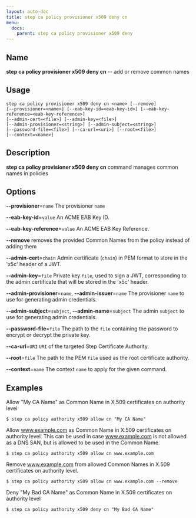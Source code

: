 ```yaml
---
layout: auto-doc
title: step ca policy provisioner x509 deny cn
menu:
  docs:
    parent: step ca policy provisioner x509 deny
---
```


## Name
**step ca policy provisioner x509 deny cn** -- add or remove common names

## Usage

```raw
step ca policy provisioner x509 deny cn <name> [--remove]
[--provisioner=<name>] [--eab-key-id=<eab-key-id>] [--eab-key-reference=<eab-key-reference>]
[--admin-cert=<file>] [--admin-key=<file>]
[--admin-provisioner=<string>] [--admin-subject=<string>]
[--password-file=<file>] [--ca-url=<uri>] [--root=<file>]
[--context=<name>]
```

## Description

**step ca policy provisioner x509 deny cn** command manages common names in policies
    

## Options


**--provisioner**=`name`
The provisioner `name`

**--eab-key-id**=`value`
An ACME EAB Key ID.

**--eab-key-reference**=`value`
An ACME EAB Key Reference.

**--remove**
removes the provided Common Names from the policy instead of adding them

**--admin-cert**=`chain`
Admin certificate (`chain`) in PEM format to store in the 'x5c' header of a JWT.

**--admin-key**=`file`
Private key `file`, used to sign a JWT, corresponding to the admin certificate that will
be stored in the 'x5c' header.

**--admin-provisioner**=`name`, **--admin-issuer**=`name`
The provisioner `name` to use for generating admin credentials.

**--admin-subject**=`subject`, **--admin-name**=`subject`
The admin `subject` to use for generating admin credentials.

**--password-file**=`file`
The path to the `file` containing the password to encrypt or decrypt the private key.

**--ca-url**=`URI`
`URI` of the targeted Step Certificate Authority.

**--root**=`file`
The path to the PEM `file` used as the root certificate authority.

**--context**=`name`
The context `name` to apply for the given command.

## Examples  

Allow "My CA Name" as Common Name in X.509 certificates on authority level
```shell
$ step ca policy authority x509 allow cn "My CA Name"
```  

Allow www.example.com as Common Name in X.509 certificates on authority level.
This can be used in case www.example.com is not allowed as a DNS SAN, but is 
allowed to be used in the Common Name.
```shell
$ step ca policy authority x509 allow cn www.example.com
```

Remove www.example.com from allowed Common Names in X.509 certificates on authority level.
```shell
$ step ca policy authority x509 allow cn www.example.com --remove
```

Deny "My Bad CA Name" as Common Name in X.509 certificates on authority level
```shell
$ step ca policy authority x509 deny cn "My Bad CA Name"
```  




